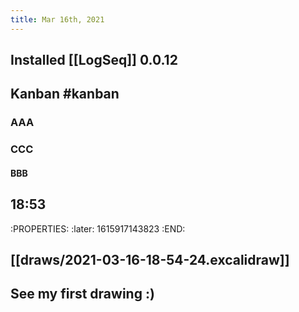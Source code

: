 ```yaml
---
title: Mar 16th, 2021
---
```


## Installed [[LogSeq]] 0.0.12
## Kanban #kanban
### AAA
### CCC
#### BBB
## 18:53
:PROPERTIES:
:later: 1615917143823
:END:
## [[draws/2021-03-16-18-54-24.excalidraw]]
## See my first drawing :)